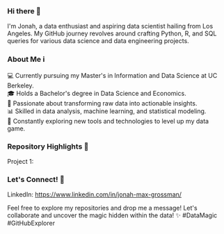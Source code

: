 ### Hi there 👋

I'm Jonah, a data enthusiast and aspiring data scientist hailing from Los Angeles. My GitHub journey revolves around crafting Python, R, and SQL queries for various data science and data engineering projects.

### About Me ℹ️
💻 Currently pursuing my Master's in Information and Data Science at UC Berkeley.<br>
🎓 Holds a Bachelor's degree in Data Science and Economics.<br>
🌟 Passionate about transforming raw data into actionable insights.<br>
📊 Skilled in data analysis, machine learning, and statistical modeling.<br>
🚀 Constantly exploring new tools and technologies to level up my data game.

### Repository Highlights 🌟
Project 1:

### Let's Connect! 🤝
LinkedIn: https://www.linkedin.com/in/jonah-max-grossman/



Feel free to explore my repositories and drop me a message! Let's collaborate and uncover the magic hidden within the data! ✨ #DataMagic #GitHubExplorer


<!--
**jonahgrossman00/jonahgrossman00** is a ✨ _special_ ✨ repository because its `README.md` (this file) appears on your GitHub profile.

Here are some ideas to get you started:

- 🔭 I’m currently working on ...
- 🌱 I’m currently learning ...
- 👯 I’m looking to collaborate on ...
- 🤔 I’m looking for help with ...
- 💬 Ask me about ...
- 📫 How to reach me: ...
- 😄 Pronouns: ...
- ⚡ Fun fact: ...
-->
